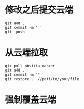 # 修改之后提交云端
	git add .
	git commit -m ' '
	git  push

# 从云端拉取
	git pull obsidia master
	git add .
	git commit -m ""
	git restore .  //path/to/your/file
# 强制覆盖云端
